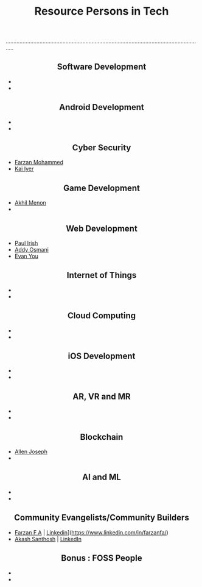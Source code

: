 # <center>Resource Persons in Tech</center>
\
\
.................................................................................................................................
## <center>Software Development</center>
-
-

## <center>Android Development</center>
-
-

## <center>Cyber Security</center>
- [Farzan Mohammed](https://github.com/ZeroPrime9)
- [Kai Iyer](https://github.com/kaiiyer)

## <center>Game Development</center>
- [Akhil Menon](https://github.com/AkhilMenon007)
-

## <center>Web Development</center>
- [Paul Irish](https://github.com/paulirish)
- [Addy Osmani](https://github.com/addyosmani)
- [Evan You](https://github.com/yyx990803)

## <center>Internet of Things</center>
-
-

## <center>Cloud Computing</center>
-
-

## <center>iOS Development</center>
-
-

## <center>AR, VR and MR</center>
-
-

## <center>Blockchain</center>
- [Allen Joseph](https://github.com/AllenAJ)
-

## <center>AI and ML</center>
-
-

## <center>Community Evangelists/Community Builders</center>
- [Farzan F A](https://github.com/farzanfa) | [Linkedin](https://www.linkedin.com/in/farzanfa/)](https://www.linkedin.com/in/farzanfa/)
- [Akash Santhosh](https://github.com/akash-santhosh) | [LinkedIn](https://linkedin.com/in/akashsanthosh)

## <center> Bonus : FOSS People</center> 
-
-
